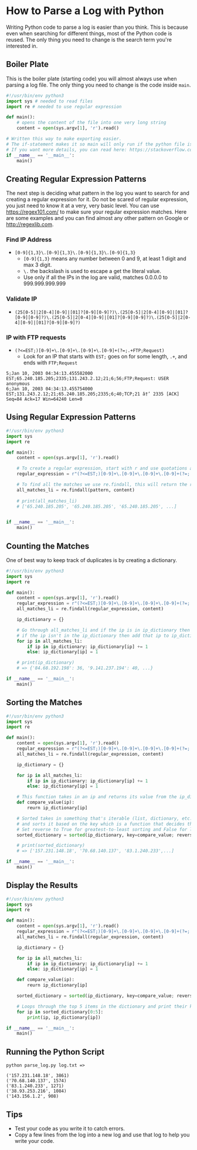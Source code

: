 # How to Parse a Log with Python
Writing Python code to parse a log is easier than you think. This is because even when searching for different things, most of the Python code is reused. The only thing you need to change is the search term you're interested in.

## Boiler Plate
This is the boiler plate (starting code) you will almost always use when parsing a log file. The only thing you need to change is the code inside `main`.
```py
#!/usr/bin/env python3
import sys # needed to read files
import re # needed to use regular expression

def main():
    # opens the content of the file into one very long string
    content = open(sys.argv[1], 'r').read()

# Written this way to make exporting easier. 
# The if-statement makes it so main will only run if the python file is ran directly. 
# If you want more details, you can read here: https://stackoverflow.com/questions/419163/what-does-if-name-main-do
if __name__ == '__main__':
    main()
```

## Creating Regular Expression Patterns
The next step is deciding what pattern in the log you want to search for and creating a regular expression for it. Do not be scared of regular expression, you just need to know it at a very, very basic level. You can use https://regex101.com/ to make sure your regular expression matches. Here are some examples and you can find almost any other pattern on Google or http://regexlib.com.

### Find IP Address
* `[0-9]{1,3}\.[0-9]{1,3}\.[0-9]{1,3}\.[0-9]{1,3}`  
    * `[0-9]{1,3}` means any number between 0 and 9, at least 1 digit and max 3 digit.
    * `\.` the backslash is used to escape a get the literal value.
    * Use only if all the IPs in the log are valid, matches 0.0.0.0 to 999.999.999.999

### Validate IP
* `(25[0-5]|2[0-4][0-9]|[01]?[0-9][0-9]?)\.(25[0-5]|2[0-4][0-9]|[01]?[0-9][0-9]?)\.(25[0-5]|2[0-4][0-9]|[01]?[0-9][0-9]?)\.(25[0-5]|2[0-4][0-9]|[01]?[0-9][0-9]?)`

### IP with FTP requests
* `(?<=EST;)[0-9]+\.[0-9]+\.[0-9]+\.[0-9]+(?=;.+FTP;Request)`
    * Look for an IP that starts with `EST;` goes on for some length, `.+`, and ends with `FTP;Request`
```
5;Jan 10, 2003 04:34:13.455582000 EST;65.240.185.205;2335;131.243.2.12;21;6;56;FTP;Request: USER anonymous
6;Jan 10, 2003 04:34:13.455754000 EST;131.243.2.12;21;65.240.185.205;2335;6;40;TCP;21 â†’ 2335 [ACK] Seq=84 Ack=17 Win=64240 Len=0
```

## Using Regular Expression Patterns
```py
#!/usr/bin/env python3
import sys
import re

def main():
    content = open(sys.argv[1], 'r').read()

    # To create a regular expression, start with r and use quotations around the regular expression pattern.
    regular_expression = r"(?<=EST;)[0-9]+\.[0-9]+\.[0-9]+\.[0-9]+(?=;.+FTP;Request)"

    # To find all the matches we use re.findall, this will return the result in a list.
    all_matches_li = re.findall(pattern, content)
    
    # print(all_matches_li)
    # ['65.240.185.205', '65.240.185.205', '65.240.185.205', ...]


if __name__ == '__main__':
    main()
```

## Counting the Matches
One of best way to keep track of duplicates is by creating a dictionary.
```py
#!/usr/bin/env python3
import sys
import re

def main():
    content = open(sys.argv[1], 'r').read()
    regular_expression = r"(?<=EST;)[0-9]+\.[0-9]+\.[0-9]+\.[0-9]+(?=;.+FTP;Request)"
    all_matches_li = re.findall(regular_expression, content)

    ip_dictionary = {}

    # Go through all_matches_li and if the ip is in ip_dictionary then increase the current value by 1, 
    # if the ip isn't in the ip_dictionary then add that ip to ip_dictionary set its value to 1.
    for ip in all_matches_li:
        if ip in ip_dictionary: ip_dictionary[ip] += 1
        else: ip_dictionary[ip] = 1

    # print(ip_dictionary) 
    # => {'84.68.192.198': 36, '9.141.237.194': 40, ...}

if __name__ == '__main__':
    main()
```
## Sorting the Matches
```py 
#!/usr/bin/env python3
import sys
import re

def main():
    content = open(sys.argv[1], 'r').read()
    regular_expression = r"(?<=EST;)[0-9]+\.[0-9]+\.[0-9]+\.[0-9]+(?=;.+FTP;Request)"
    all_matches_li = re.findall(regular_expression, content)

    ip_dictionary = {}

    for ip in all_matches_li:
        if ip in ip_dictionary: ip_dictionary[ip] += 1
        else: ip_dictionary[ip] = 1

    # This function takes in an ip and returns its value from the ip_dictionary.
    def compare_value(ip):
        reurn ip_dictionary[ip]

    # Sorted takes in something that's iterable (list, dictionary, etc.)
    # and sorts it based on the key which is a function that decides the sorting order.
    # Set reverse to True for greatest-to-least sorting and False for least-to-greatest sorting
    sorted_dictionary = sorted(ip_dictionary, key=compare_value; reverse=True)

    # print(sorted_dictionary)
    # => ['157.231.148.18', '70.68.140.137', '83.1.240.233',...]

if __name__ == '__main__':
    main()
```
## Display the Results 
```py 
#!/usr/bin/env python3
import sys
import re

def main():
    content = open(sys.argv[1], 'r').read()
    regular_expression = r"(?<=EST;)[0-9]+\.[0-9]+\.[0-9]+\.[0-9]+(?=;.+FTP;Request)"
    all_matches_li = re.findall(regular_expression, content)

    ip_dictionary = {}

    for ip in all_matches_li:
        if ip in ip_dictionary: ip_dictionary[ip] += 1
        else: ip_dictionary[ip] = 1

    def compare_value(ip):
        reurn ip_dictionary[ip]

    sorted_dictionary = sorted(ip_dictionary, key=compare_value; reverse=True)

    # Loops through the top 5 items in the dictionary and print their key and value.
    for ip in sorted_dictionary[0:5]:
        print(ip, ip_dictionary[ip])

if __name__ == '__main__':
    main()
```

## Running the Python Script
```
python parse_log.py log.txt =>

('157.231.148.18', 3861)
('70.68.140.137', 1574)
('83.1.240.233', 1271)
('38.93.253.216', 1084)
('143.156.1.2', 908)
```

## Tips
* Test your code as you write it to catch errors.
* Copy a few lines from the log into a new log and use that log to help you write your code.